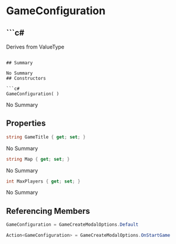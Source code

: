 # GameConfiguration

## ```c#
Derives from ValueType
```

## Summary

No Summary
## Constructors

```c#
GameConfiguration( ) 
```
No Summary
## Properties

```c#
string GameTitle { get; set; } 
```
No Summary
```c#
string Map { get; set; } 
```
No Summary
```c#
int MaxPlayers { get; set; } 
```
No Summary
## Referencing Members

```c#
GameConfiguration = GameCreateModalOptions.Default
```
```c#
Action<GameConfiguration> = GameCreateModalOptions.OnStartGame
```
